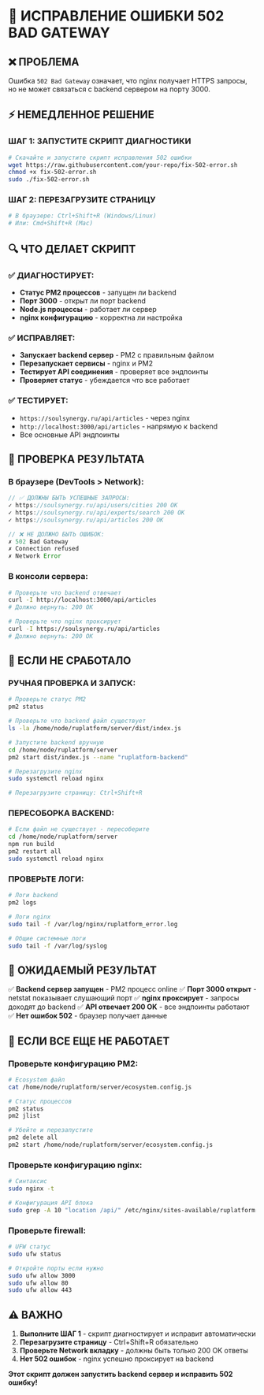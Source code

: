 # 🚨 ИСПРАВЛЕНИЕ ОШИБКИ 502 BAD GATEWAY

## ❌ ПРОБЛЕМА
Ошибка `502 Bad Gateway` означает, что nginx получает HTTPS запросы, но не может связаться с backend сервером на порту 3000.

## ⚡ НЕМЕДЛЕННОЕ РЕШЕНИЕ

### ШАГ 1: ЗАПУСТИТЕ СКРИПТ ДИАГНОСТИКИ
```bash
# Скачайте и запустите скрипт исправления 502 ошибки
wget https://raw.githubusercontent.com/your-repo/fix-502-error.sh
chmod +x fix-502-error.sh
sudo ./fix-502-error.sh
```

### ШАГ 2: ПЕРЕЗАГРУЗИТЕ СТРАНИЦУ
```bash
# В браузере: Ctrl+Shift+R (Windows/Linux)
# Или: Cmd+Shift+R (Mac)
```

## 🔍 ЧТО ДЕЛАЕТ СКРИПТ

### ✅ ДИАГНОСТИРУЕТ:
- **Статус PM2 процессов** - запущен ли backend
- **Порт 3000** - открыт ли порт backend
- **Node.js процессы** - работает ли сервер
- **nginx конфигурацию** - корректна ли настройка

### ✅ ИСПРАВЛЯЕТ:
- **Запускает backend сервер** - PM2 с правильным файлом
- **Перезапускает сервисы** - nginx и PM2
- **Тестирует API соединения** - проверяет все эндпоинты
- **Проверяет статус** - убеждается что все работает

### ✅ ТЕСТИРУЕТ:
- `https://soulsynergy.ru/api/articles` - через nginx
- `http://localhost:3000/api/articles` - напрямую к backend
- Все основные API эндпоинты

## 🧪 ПРОВЕРКА РЕЗУЛЬТАТА

### В браузере (DevTools > Network):
```javascript
// ✅ ДОЛЖНЫ БЫТЬ УСПЕШНЫЕ ЗАПРОСЫ:
✓ https://soulsynergy.ru/api/users/cities 200 OK
✓ https://soulsynergy.ru/api/experts/search 200 OK
✓ https://soulsynergy.ru/api/articles 200 OK

// ❌ НЕ ДОЛЖНО БЫТЬ ОШИБОК:
✗ 502 Bad Gateway
✗ Connection refused
✗ Network Error
```

### В консоли сервера:
```bash
# Проверьте что backend отвечает
curl -I http://localhost:3000/api/articles
# Должно вернуть: 200 OK

# Проверьте что nginx проксирует
curl -I https://soulsynergy.ru/api/articles
# Должно вернуть: 200 OK
```

## 🚨 ЕСЛИ НЕ СРАБОТАЛО

### РУЧНАЯ ПРОВЕРКА И ЗАПУСК:
```bash
# Проверьте статус PM2
pm2 status

# Проверьте что backend файл существует
ls -la /home/node/ruplatform/server/dist/index.js

# Запустите backend вручную
cd /home/node/ruplatform/server
pm2 start dist/index.js --name "ruplatform-backend"

# Перезагрузите nginx
sudo systemctl reload nginx

# Перезагрузите страницу: Ctrl+Shift+R
```

### ПЕРЕСОБОРКА BACKEND:
```bash
# Если файл не существует - пересоберите
cd /home/node/ruplatform/server
npm run build
pm2 restart all
sudo systemctl reload nginx
```

### ПРОВЕРЬТЕ ЛОГИ:
```bash
# Логи backend
pm2 logs

# Логи nginx
sudo tail -f /var/log/nginx/ruplatform_error.log

# Общие системные логи
sudo tail -f /var/log/syslog
```

## 🎯 ОЖИДАЕМЫЙ РЕЗУЛЬТАТ

✅ **Backend сервер запущен** - PM2 процесс online
✅ **Порт 3000 открыт** - netstat показывает слушающий порт
✅ **nginx проксирует** - запросы доходят до backend
✅ **API отвечает 200 OK** - все эндпоинты работают
✅ **Нет ошибок 502** - браузер получает данные

## 🔧 ЕСЛИ ВСЕ ЕЩЕ НЕ РАБОТАЕТ

### Проверьте конфигурацию PM2:
```bash
# Ecosystem файл
cat /home/node/ruplatform/server/ecosystem.config.js

# Статус процессов
pm2 status
pm2 jlist

# Убейте и перезапустите
pm2 delete all
pm2 start /home/node/ruplatform/server/ecosystem.config.js
```

### Проверьте конфигурацию nginx:
```bash
# Синтаксис
sudo nginx -t

# Конфигурация API блока
sudo grep -A 10 "location /api/" /etc/nginx/sites-available/ruplatform
```

### Проверьте firewall:
```bash
# UFW статус
sudo ufw status

# Откройте порты если нужно
sudo ufw allow 3000
sudo ufw allow 80
sudo ufw allow 443
```

## ⚠️ ВАЖНО

1. **Выполните ШАГ 1** - скрипт диагностирует и исправит автоматически
2. **Перезагрузите страницу** - Ctrl+Shift+R обязательно
3. **Проверьте Network вкладку** - должны быть только 200 OK ответы
4. **Нет 502 ошибок** - nginx успешно проксирует на backend

**Этот скрипт должен запустить backend сервер и исправить 502 ошибку!**
